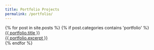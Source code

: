 ```yaml
---
title: Portfolio Projects
permalink: /portfolio/
---
```


<div class="content list">
  {% for post in site.posts %}
    {% if post.categories contains 'portfolio' %}
    <a href="{{ portfolio.url | prepend: site.baseurl }}">
      <div class="col-xs-12 col-sm-6 col-md-4">
        <div class="panel panel-primary">
          <div class="panel-heading">
              {{ portfolio.title }}
          </div>
          <div class="panel-body">
            {{ portfolio.excerpt }}
          </div>
        </div>
      </div>
    </a>
  {% endfor %}
</div>

